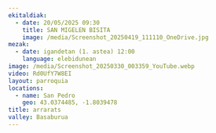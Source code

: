 ```yaml
---
ekitaldiak:
  - date: 20/05/2025 09:30
    title: SAN MIGELEN BISITA
    image: /media/Screenshot_20250419_111110_OneDrive.jpg
mezak:
  - date: igandetan (1. astea) 12:00
    language: elebidunean
image: /media/Screenshot_20250330_003359_YouTube.webp
video: Rd0UfY7W8EI
layout: parroquia
locations:
  - name: San Pedro
    geo: 43.0374485, -1.8039478
title: arrarats
valley: Basaburua
---
```

